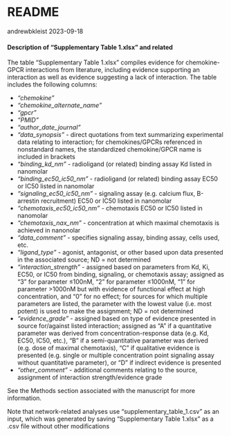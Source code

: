 README
================
andrewbkleist
2023-09-18

<!-- README.md is generated from README.Rmd. Please edit that file -->

#### **Description of “Supplementary Table 1.xlsx” and related**

The table “Supplementary Table 1.xlsx” compiles evidence for
chemokine-GPCR interactions from literature, including evidence
supporting an interaction as well as evidence suggesting a lack of
interaction. The table includes the following columns:  
- *“chemokine”*  
- *“chemokine_alternate_name”*  
- *“gpcr”*  
- *“PMID”*  
- *“author_date_journal”*  
- *“data_synopsis”* - direct quotations from text summarizing
experimental data relating to interaction; for chemokines/GPCRs
referenced in nonstandard names, the standardized chemokine/GPCR name is
included in brackets  
- *“binding_kd_nm”* - radioligand (or related) binding assay Kd listed
in nanomolar  
- *“binding_ec50_ic50_nm”* - radioligand (or related) binding assay EC50
or IC50 listed in nanomolar  
- *“signaling_ec50_ic50_nm”* - signaling assay (e.g. calcium flux,
B-arrestin recruitment) EC50 or IC50 listed in nanomolar  
- *“chemotaxis_ec50_ic50_nm”* - chemotaxis EC50 or IC50 listed in
nanomolar  
- *“chemotaxis_nax_nm”* - concentration at which maximal chemotaxis is
achieved in nanonolar  
- *“data_comment”* - specifies signaling assay, binding assay, cells
used, etc.  
- *“ligand_type”* - agonist, antagonist, or other based upon data
presented in the associated source; ND = not determined  
- *“interaction_strength”* - assigned based on parameters from Kd, Ki,
EC50, or IC50 from binding, signaling, or chemotaxis assay; assigned as
“3” for parameter ≤100nM, “2” for parameter ≤1000nM, “1” for parameter
\>1000nM but with evidence of functional effect at high concentration,
and “0” for no effect; for sources for which multiple parameters are
listed, the parameter with the lowest value (i.e. most potent) is used
to make the assignment; ND = not determined  
- *“evidence_grade”* - assigned based on type of evidence presented in
source for/against listed interaction; assigned as “A” if a quantitative
parameter was derived from concentration-response data (e.g. Kd, EC50,
IC50, etc.), “B” if a semi-quantitative parameter was derived (e.g. dose
of maximal chemotaxis), “C” if qualitative evidence is presented
(e.g. single or multiple concentration point signaling assay without
quantitative parameter), or “D” if indirect evidence is presented  
- *“other_comment”* - additional comments relating to the source,
assignment of interaction strength/evidence grade

See the Methods section associated with the manuscript for more
information.

Note that network-related analyses use “supplementary_table_1.csv” as an
input, which was generated by saving “Supplementary Table 1.xlsx” as a
.csv file without other modifications

